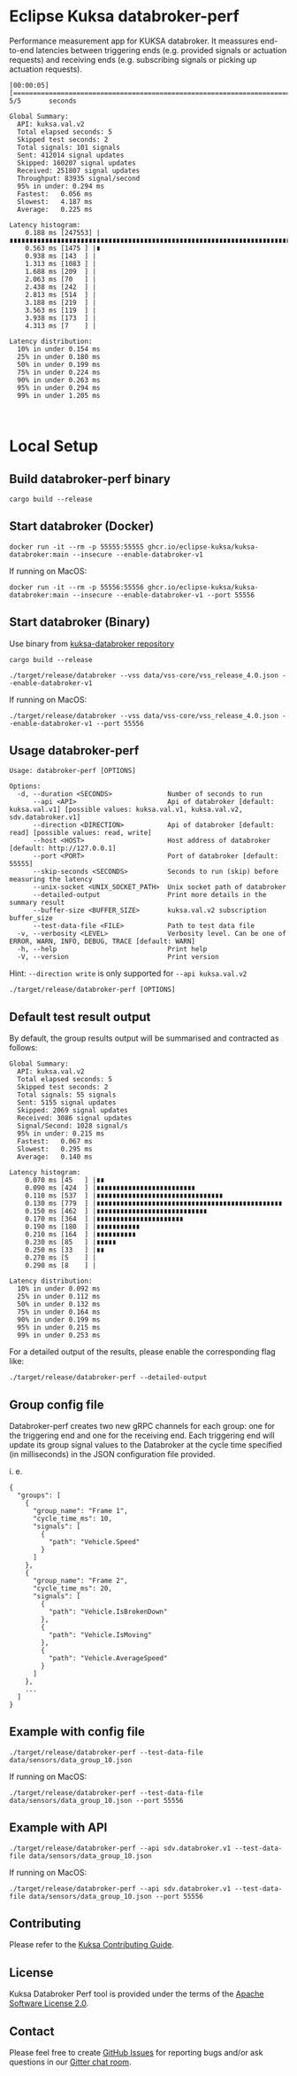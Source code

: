 # Eclipse Kuksa databroker-perf

Performance measurement app for KUKSA databroker. It meassures end-to-end latencies between triggering ends (e.g. provided signals or actuation requests) and receiving ends (e.g. subscribing signals or picking up actuation requests).

```
[00:00:05] [================================================================================================================]       5/5       seconds

Global Summary:
  API: kuksa.val.v2
  Total elapsed seconds: 5
  Skipped test seconds: 2
  Total signals: 101 signals
  Sent: 412014 signal updates
  Skipped: 160207 signal updates
  Received: 251807 signal updates
  Throughput: 83935 signal/second
  95% in under: 0.294 ms
  Fastest:   0.056 ms
  Slowest:   4.187 ms
  Average:   0.225 ms

Latency histogram:
    0.188 ms [247553] |∎∎∎∎∎∎∎∎∎∎∎∎∎∎∎∎∎∎∎∎∎∎∎∎∎∎∎∎∎∎∎∎∎∎∎∎∎∎∎∎∎∎∎∎∎∎∎∎∎∎∎∎∎∎∎∎∎∎∎∎∎∎∎∎∎∎∎∎∎∎∎∎∎∎∎∎∎∎∎∎∎∎∎∎∎∎∎∎∎∎∎∎∎∎∎∎∎∎∎∎∎∎∎
    0.563 ms [1475 ] |∎
    0.938 ms [143  ] |
    1.313 ms [1083 ] |
    1.688 ms [209  ] |
    2.063 ms [70   ] |
    2.438 ms [242  ] |
    2.813 ms [514  ] |
    3.188 ms [219  ] |
    3.563 ms [119  ] |
    3.938 ms [173  ] |
    4.313 ms [7    ] |

Latency distribution:
  10% in under 0.154 ms
  25% in under 0.180 ms
  50% in under 0.199 ms
  75% in under 0.224 ms
  90% in under 0.263 ms
  95% in under 0.294 ms
  99% in under 1.205 ms



```

# Local Setup

## Build databroker-perf binary

```
cargo build --release
```

## Start databroker (Docker)

```
docker run -it --rm -p 55555:55555 ghcr.io/eclipse-kuksa/kuksa-databroker:main --insecure --enable-databroker-v1
```

If running on MacOS:

```
docker run -it --rm -p 55556:55556 ghcr.io/eclipse-kuksa/kuksa-databroker:main --insecure --enable-databroker-v1 --port 55556
```

## Start databroker (Binary)

Use binary from [kuksa-databroker repository](https://github.com/eclipse-kuksa/kuksa-databroker)

```
cargo build --release
```

```
./target/release/databroker --vss data/vss-core/vss_release_4.0.json --enable-databroker-v1
```

If running on MacOS:

```
./target/release/databroker --vss data/vss-core/vss_release_4.0.json --enable-databroker-v1 --port 55556
```

## Usage databroker-perf

```
Usage: databroker-perf [OPTIONS]

Options:
  -d, --duration <SECONDS>              Number of seconds to run
      --api <API>                       Api of databroker [default: kuksa.val.v1] [possible values: kuksa.val.v1, kuksa.val.v2, sdv.databroker.v1]
      --direction <DIRECTION>           Api of databroker [default: read] [possible values: read, write]
      --host <HOST>                     Host address of databroker [default: http://127.0.0.1]
      --port <PORT>                     Port of databroker [default: 55555]
      --skip-seconds <SECONDS>          Seconds to run (skip) before measuring the latency
      --unix-socket <UNIX_SOCKET_PATH>  Unix socket path of databroker
      --detailed-output                 Print more details in the summary result
      --buffer-size <BUFFER_SIZE>       kuksa.val.v2 subscription buffer_size
      --test-data-file <FILE>           Path to test data file
  -v, --verbosity <LEVEL>               Verbosity level. Can be one of ERROR, WARN, INFO, DEBUG, TRACE [default: WARN]
  -h, --help                            Print help
  -V, --version                         Print version
```

Hint: `--direction write` is only supported for `--api kuksa.val.v2`

```
./target/release/databroker-perf [OPTIONS]
```

## Default test result output

By default, the group results output will be summarised and contracted as follows:
```
Global Summary:
  API: kuksa.val.v2
  Total elapsed seconds: 5
  Skipped test seconds: 2
  Total signals: 55 signals
  Sent: 5155 signal updates
  Skipped: 2069 signal updates
  Received: 3086 signal updates
  Signal/Second: 1028 signal/s
  95% in under: 0.215 ms
  Fastest:   0.067 ms
  Slowest:   0.295 ms
  Average:   0.140 ms

Latency histogram:
    0.070 ms [45   ] |∎∎
    0.090 ms [424  ] |∎∎∎∎∎∎∎∎∎∎∎∎∎∎∎∎∎∎∎∎∎∎∎∎∎
    0.110 ms [537  ] |∎∎∎∎∎∎∎∎∎∎∎∎∎∎∎∎∎∎∎∎∎∎∎∎∎∎∎∎∎∎∎∎
    0.130 ms [779  ] |∎∎∎∎∎∎∎∎∎∎∎∎∎∎∎∎∎∎∎∎∎∎∎∎∎∎∎∎∎∎∎∎∎∎∎∎∎∎∎∎∎∎∎∎∎∎∎
    0.150 ms [462  ] |∎∎∎∎∎∎∎∎∎∎∎∎∎∎∎∎∎∎∎∎∎∎∎∎∎∎∎∎
    0.170 ms [364  ] |∎∎∎∎∎∎∎∎∎∎∎∎∎∎∎∎∎∎∎∎∎∎
    0.190 ms [180  ] |∎∎∎∎∎∎∎∎∎∎∎
    0.210 ms [164  ] |∎∎∎∎∎∎∎∎∎∎
    0.230 ms [85   ] |∎∎∎∎∎
    0.250 ms [33   ] |∎∎
    0.270 ms [5    ] |
    0.290 ms [8    ] |

Latency distribution:
  10% in under 0.092 ms
  25% in under 0.112 ms
  50% in under 0.132 ms
  75% in under 0.164 ms
  90% in under 0.199 ms
  95% in under 0.215 ms
  99% in under 0.253 ms

```

For a detailed output of the results, please enable the corresponding flag like:

```
./target/release/databroker-perf --detailed-output
```

## Group config file

Databroker-perf creates two new gRPC channels for each group: one for the triggering end and one for the receiving end.
Each triggering end will update its group signal values to the Databroker at the cycle time specified (in milliseconds) in the JSON configuration file provided.

i. e.
```
{
  "groups": [
    {
      "group_name": "Frame 1",
      "cycle_time_ms": 10,
      "signals": [
        {
          "path": "Vehicle.Speed"
        }
      ]
    },
    {
      "group_name": "Frame 2",
      "cycle_time_ms": 20,
      "signals": [
        {
          "path": "Vehicle.IsBrokenDown"
        },
        {
          "path": "Vehicle.IsMoving"
        },
        {
          "path": "Vehicle.AverageSpeed"
        }
      ]
    },
    ...
  ]
}
```

## Example with config file

```
./target/release/databroker-perf --test-data-file data/sensors/data_group_10.json
```

If running on MacOS:

```
./target/release/databroker-perf --test-data-file data/sensors/data_group_10.json --port 55556
```

## Example with API

```
./target/release/databroker-perf --api sdv.databroker.v1 --test-data-file data/sensors/data_group_10.json
```

If running on MacOS:

```
./target/release/databroker-perf --api sdv.databroker.v1 --test-data-file data/sensors/data_group_10.json --port 55556
```

## Contributing

Please refer to the [Kuksa Contributing Guide](CONTRIBUTING.md).

## License

Kuksa Databroker Perf tool is provided under the terms of the [Apache Software License 2.0](LICENSE).

## Contact

Please feel free to create [GitHub Issues](https://github.com/eclipse-kuksa/kuksa-perf/issues) for reporting bugs and/or ask questions in our [Gitter chat room](https://matrix.to/#/#kuksa-val_community:gitter.im).
